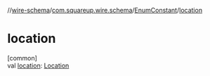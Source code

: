 //[wire-schema](../../../index.md)/[com.squareup.wire.schema](../index.md)/[EnumConstant](index.md)/[location](location.md)

# location

[common]\
val [location](location.md): [Location](../-location/index.md)
